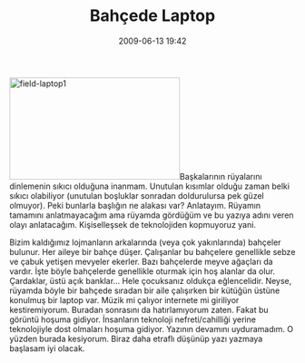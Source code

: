 ﻿---
layout: post
title: Bah&ccedil;ede Laptop
date: 2009-06-13 19:42
comments: true
categories: []
---
<a href="http://onurbaykal.com.tr/wp-content/uploads/2009/06/field-laptop1.jpg"><img class="alignleft size-medium wp-image-789" title="field-laptop1" src="http://onurbaykal.com.tr/wp-content/uploads/2009/06/field-laptop1-300x180.jpg" alt="field-laptop1" width="300" height="180" /></a>Başkalarının rüyalarını dinlemenin sıkıcı olduğuna inanmam. Unutulan kısımlar olduğu zaman belki sıkıcı olabiliyor (unutulan boşluklar sonradan doldurulursa pek güzel olmuyor). Peki bunlarla başlığın ne alakası var? Anlatayım. Rüyamın tamamını anlatmayacağım ama rüyamda gördüğüm ve bu yazıya adını veren olayı anlatacağım. Kişiselleşsek de teknolojiden kopmuyoruz yani.

Bizim kaldığımız lojmanların arkalarında (veya çok yakınlarında) bahçeler bulunur. Her aileye bir bahçe düşer. Çalışanlar bu bahçelere genellikle sebze ve çabuk yetişen mevyeler ekerler. Bazı bahçelerde meyve ağaçları da vardır. İşte böyle bahçelerde genellikle oturmak için hoş alanlar da olur. Çardaklar, üstü açık banklar... Hele çocuksanız oldukça eğlencelidir. Neyse, rüyamda böyle bir bahçede sıradan bir aile çalışırken bir kütüğün üstüne konulmuş bir laptop var. Müzik mi çalıyor internete mi giriliyor kestiremiyorum. Buradan sonrasını da hatırlamıyorum zaten. Fakat bu görüntü hoşuma gidiyor. İnsanların teknoloji nefreti/cahilliği yerine teknolojiyle dost olmaları hoşuma gidiyor. Yazının devamını uyduramadım. O yüzden burada kesiyorum. Biraz daha etraflı düşünüp yazı yazmaya başlasam iyi olacak.
